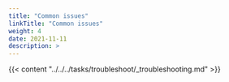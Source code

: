 ```yaml
---
title: "Common issues"
linkTitle: "Common issues"
weight: 4
date: 2021-11-11
description: >  
---
```


{{< content "../../../tasks/troubleshoot/_troubleshooting.md" >}}